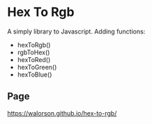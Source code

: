 # Hex To Rgb
A simply library to Javascript.
Adding functions:
- hexToRgb()
- rgbToHex()
- hexToRed()
- hexToGreen()
- hexToBlue()

## Page
https://walorson.github.io/hex-to-rgb/
